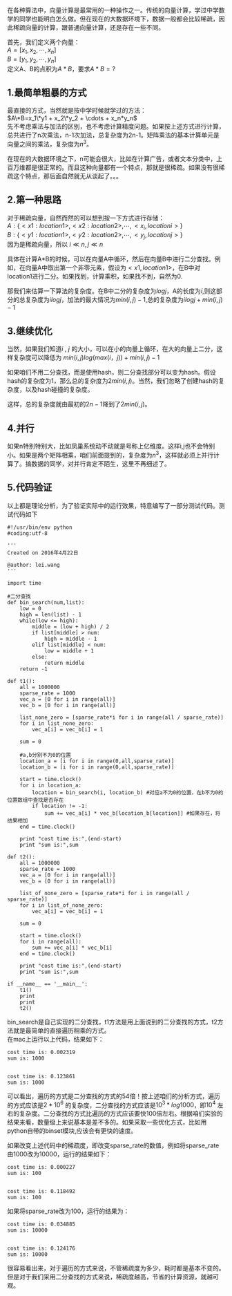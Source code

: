 在各种算法中，向量计算是最常用的一种操作之一。传统的向量计算，学过中学数学的同学也能明白怎么做。但在现在的大数据环境下，数据一般都会比较稀疏，因此稀疏向量的计算，跟普通向量计算，还是存在一些不同。  

首先，我们定义两个向量：  
$A=[x_1, x_2,\cdots,x_n]$  
$B=[y_1, y_2,\cdots,y_n]$  
定义A、B的点积为$A*B$，要求$A*B=?$  

## 1.最简单粗暴的方式
最直接的方式，当然就是按中学时候就学过的方法：  
$A\*B=x_1\*y1 + x_2\*y_2 + \cdots + x_n*y_n$  
先不考虑乘法与加法的区别，也不考虑计算精度问题。如果按上述方式进行计算，总共进行了n次乘法，n-1次加法，总复杂度为2n-1。矩阵乘法的基本计算单元是向量之间的乘法，复杂度为$n^3$。  

在现在的大数据环境之下，n可能会很大，比如在计算广告，或者文本分类中，上百万维都是很正常的。而且这种向量都有一个特点，那就是很稀疏。如果没有很稀疏这个特点，那后面自然就无从谈起了。。。  

## 2.第一种思路
对于稀疏向量，自然而然的可以想到按一下方式进行存储：  
$A:\{<x1:location1>,<x2:location2>,\cdots,<x_i,locationi>\}$  
$B:\{<y1:location1>,<y2:location2>,\cdots,<y_j,locationj>\}$  
因为是稀疏向量，所以 $i \ll n,j \ll n$  

具体在计算A*B的时候，可以在向量A中循环，然后在向量B中进行二分查找。例如，在向量A中取出第一个非零元素，假设为$<x1,location1>$，在B中对location1进行二分。如果找到，计算乘积，如果找不到，自然为0.  

那我们来估算一下算法的复杂度。在B中二分的复杂度为$logj$，A的长度为$i$,则这部分的总复杂度为$ilogj$，加法的最大情况为$min(i,j)-1$,总的复杂度为$ilogj+min(i,j)-1$  

## 3.继续优化
当然，如果我们知道$i$ , $j$ 的大小，可以在小的向量上循环，在大的向量上二分，这样复杂度可以降低为 $min(i,j)log(max(i，j))+min(i,j)-1$  

如果咱们不用二分查找，而是使用hash，则二分查找部分可以变为hash。假设hash的复杂度为1，那么总的复杂度为$2min(i,j)$。当然，我们忽略了创建hash的复杂度，以及hash碰撞的复杂度。  

这样，总的复杂度就由最初的$2n-1$降到了$2min(i,j)$。  

## 4.并行
如果n特别特别大，比如凤巢系统动不动就是号称上亿维度。这样i,j也不会特别小。如果是两个矩阵相乘，咱们前面提到的，复杂度为$n^3$，这样就必须上并行计算了。搞数据的同学，对并行肯定不陌生，这里不再细述了。  

## 5.代码验证
以上都是理论分析，为了验证实际中的运行效果，特意编写了一部分测试代码。测试代码如下  

```
#!/usr/bin/env python
#coding:utf-8

'''
Created on 2016年4月22日

@author: lei.wang
'''

import time

#二分查找
def bin_search(num,list):
    low = 0
    high = len(list) - 1
    while(low <= high):
        middle = (low + high) / 2
        if list[middle] > num:
            high = middle - 1
        elif list[middle] < num:
            low = middle + 1
        else:
            return middle
    return -1

def t1():
    all = 1000000
    sparse_rate = 1000
    vec_a = [0 for i in range(all)]
    vec_b = [0 for i in range(all)]
    
    list_none_zero = [sparse_rate*i for i in range(all / sparse_rate)]
    for i in list_none_zero:
        vec_a[i] = vec_b[i] = 1
    
    sum = 0
    
    #a,b分别不为0的位置
    location_a = [i for i in range(0,all,sparse_rate)]
    location_b = [i for i in range(0,all,sparse_rate)]
    
    start = time.clock()
    for i in location_a:
        location = bin_search(i, location_b) #对应a不为0的位置，在b不为0的位置数组中查找是否存在
        if location != -1:
            sum += vec_a[i] * vec_b[location_b[location]] #如果存在，将结果相加
    end = time.clock()
        
    print "cost time is:",(end-start)
    print "sum is:",sum

def t2():
    all = 1000000
    sparse_rate = 1000
    vec_a = [0 for i in range(all)]
    vec_b = [0 for i in range(all)]
    
    list_of_none_zero = [sparse_rate*i for i in range(all / sparse_rate)]
    for i in list_of_none_zero:
        vec_a[i] = vec_b[i] = 1
    
    sum = 0
    
    start = time.clock()
    for i in range(all):
        sum += vec_a[i] * vec_b[i]
    end = time.clock()
    
    print "cost time is:",(end-start)
    print "sum is:",sum       
    
if __name__ == '__main__':
    t1()
    print
    print
    t2()
```  

bin_search是自己实现的二分查找，t1方法是用上面说到的二分查找的方式，t2方法就是最简单的直接遍历相乘的方式。  
在mac上运行以上代码，结果如下：  

```
cost time is: 0.002319
sum is: 1000


cost time is: 0.123861
sum is: 1000
```  

可以看出，遍历的方式是二分查找的方式的54倍！按上述咱们的分析方式，遍历的方式应该是$2*10^6$ 的复杂度，二分查找的方式应该是$10^3 * log1000$，即$10^4$ 左右的复杂度。二分查找的方式比遍历的方式应该要快100倍左右。根据咱们实验的结果来看，数量级上来说基本是差不多的。如果采取一些优化方式，比如用python自带的binset模块,应该会有更快的速度。  

如果改变上述代码中的稀疏度，即改变sparse_rate的数值，例如将sparse_rate由1000改为10000，运行的结果如下：  

```
cost time is: 0.000227
sum is: 100


cost time is: 0.118492
sum is: 100
```  

如果将sparse_rate改为100，运行的结果为：  

```
cost time is: 0.034885
sum is: 10000


cost time is: 0.124176
sum is: 10000
```  

很容易看出来，对于遍历的方式来说，不管稀疏度为多少，耗时都是基本不变的。但是对于我们采用二分查找的方式来说，稀疏度越高，节省的计算资源，就越可观。  